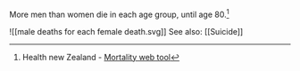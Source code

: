 More men than women die in each age group, until age 80.[^1]

![[male deaths for each female death.svg]]
See also: [[Suicide]]

[^1]: Health new Zealand - [Mortality web tool](https://www.tewhatuora.govt.nz/for-health-professionals/data-and-statistics/mortality/data-web-tool)